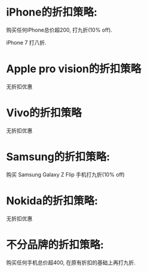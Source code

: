 # iPhone的折扣策略:

购买任何iPhone总价超200, 打九折(10% off).

iPhone 7 打八折.

# Apple pro vision的折扣策略

无折扣优惠

# Vivo的折扣策略

无折扣优惠

# Samsung的折扣策略:

购买 Samsung Galaxy Z Flip 手机打九折(10% off)

# Nokida的折扣策略:

无折扣优惠

# 不分品牌的折扣策略:

购买任何手机总价超400, 在原有折扣的基础上再打九折.